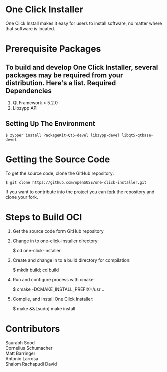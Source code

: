 One Click Installer
===================

One Click Install makes it easy for users to install software, no matter where that software is located. 

Prerequisite Packages
=====================
To build and develop One Click Installer, several packages may be required from your distribution. Here's a list.
Required Dependencies
----------------------
1. Qt Framework > 5.2.0
2. Libzypp API

Setting Up The Environment
--------------------------

	$ zypper install PackageKit-Qt5-devel libzypp-devel libqt5-qtbase-devel

Getting the Source Code
=======================

To get the source code, clone the GitHub repository:

	$ git clone https://github.com/openSUSE/one-click-installer.git
	
If you want to contribute into the project you can
[fork](https://help.github.com/articles/fork-a-repo/) the repository and clone your fork.

Steps to Build OCI
===================

1) Get the source code form GitHub repository

2) Change in to one-click-installer directory:

	$ cd one-click-installer
	
3) Create and change in to a build directory for compilation:

	$ mkdir build; cd build
	
4) Run and configure process with cmake:

	$ cmake -DCMAKE_INSTALL_PREFIX=/usr ..
	
5) Compile, and Install One Click Installer:

	$ make && [sudo] make install

Contributors
============

Saurabh Sood<br>
Cornelius Schumacher<br>
Matt Barringer<br>
Antonio Larrosa<br>
Shalom Rachapudi David
